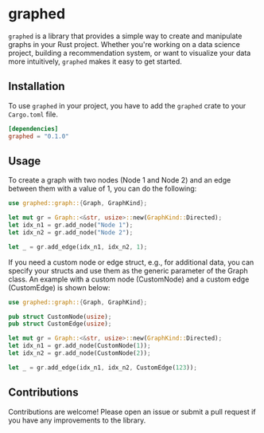 # graphed
`graphed` is a library that provides a simple way to create and manipulate graphs in your Rust project. Whether you're working on a data science project, building a recommendation system, or want to visualize your data more intuitively, `graphed` makes it easy to get started. 

## Installation
To use `graphed` in your project, you have to add the `graphed` crate to your `Cargo.toml` file. 

```toml
[dependencies]
graphed = "0.1.0"
```

## Usage
To create a graph with two nodes (Node 1 and Node 2) and an edge between them with a value of 1, you can do the following:

```rust
use graphed::graph::{Graph, GraphKind};

let mut gr = Graph::<&str, usize>::new(GraphKind::Directed);
let idx_n1 = gr.add_node("Node 1");
let idx_n2 = gr.add_node("Node 2");

let _ = gr.add_edge(idx_n1, idx_n2, 1);
```

If you need a custom node or edge struct, e.g., for additional data, you can specify your structs and use them as the generic parameter of the Graph class. An example with a custom node (CustomNode) and a custom edge (CustomEdge) is shown below:
```rust
use graphed::graph::{Graph, GraphKind};

pub struct CustomNode(usize);
pub struct CustomEdge(usize);

let mut gr = Graph::<&str, usize>::new(GraphKind::Directed);
let idx_n1 = gr.add_node(CustomNode(1));
let idx_n2 = gr.add_node(CustomNode(2));

let _ = gr.add_edge(idx_n1, idx_n2, CustomEdge(123));
```

## Contributions
Contributions are welcome! Please open an issue or submit a pull request if you have any improvements to the library.